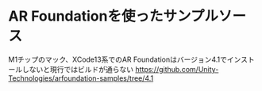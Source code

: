# AR Foundationを使ったサンプルソース
M1チップのマック、XCode13系でのAR Foundationはバージョン4.1でインストールしないと現行ではビルドが通らない
<https://github.com/Unity-Technologies/arfoundation-samples/tree/4.1>

